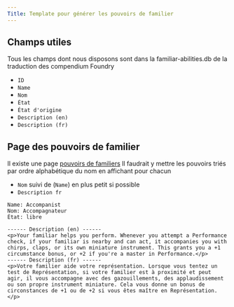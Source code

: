 ```yaml
---
Title: Template pour générer les pouvoirs de familier
---
```

## Champs utiles
Tous les champs dont nous disposons sont dans la familiar-abilities.db de la traduction des compendium Foundry
- `ID`
- `Name`
- `Nom`
- `État`
- `État d'origine`
- `Description (en)`
- `Description (fr)`

## Page des pouvoirs de familier
Il existe une page [pouvoirs de familiers](Classes/pouvoirs-de-familiers)
Il faudrait y mettre les pouvoirs triés par ordre alphabétique du nom en affichant pour chacun 

- `Nom` suivi de (`Name`) en plus petit si possible
- `Description fr`

```
Name: Accompanist
Nom: Accompagnateur
État: libre

------ Description (en) ------
<p>Your familiar helps you perform. Whenever you attempt a Performance check, if your familiar is nearby and can act, it accompanies you with chirps, claps, or its own miniature instrument. This grants you a +1 circumstance bonus, or +2 if you're a master in Performance.</p>
------ Description (fr) ------
<p>Votre familier aide votre représentation. Lorsque vous tentez un test de Représentation, si votre familier est à proximité et peut agir, il vous accompagne avec des gazouillements, des applaudissement ou son propre instrument miniature. Cela vous donne un bonus de circonstances de +1 ou de +2 si vous êtes maître en Représentation.</p>
```